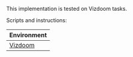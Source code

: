 This implementation is tested on Vizdoom tasks.

Scripts and instructions:

|Environment|
|---|
|[Vizdoom](https://github.com/Junchi-Liang/rl_benchmark/tree/master/python3/rl_benchmark/algorithm/a2c/torch_v1/scripts/vizdoom/conv_lstm_discrete_action)|

